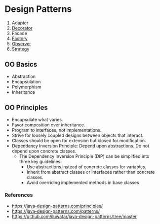 # Design Patterns

1. Adapter
2. [Decorator](decorator/README.md)
3. Facade
4. [Factory](factory/README.md)
5. [Observer](observer/README.md)
6. [Strategy](strategy/README.md)

## OO Basics

- Abstraction
- Encapsulation
- Polymorphism
- Inheritance

## OO Principles

- Encapsulate what varies.
- Favor composition over inheritance.
- Program to interfaces, not implementations.
- Strive for loosely coupled designs between objects that interact.
- Classes should be open for extension but closed for modification.
- Dependency Inversion Principle: Depend upon abstractions. Do not depend upon concrete classes.
  - The Dependency Inversion Principle (DIP) can be simplified into three key guidelines:
    - Use abstractions instead of concrete classes for variables.
    - Inherit from abstract classes or interfaces rather than concrete classes.
    - Avoid overriding implemented methods in base classes


### References

- https://java-design-patterns.com/principles/
- https://java-design-patterns.com/patterns/
- https://github.com/iluwatar/java-design-patterns/tree/master
